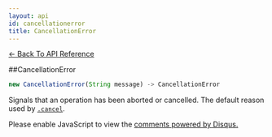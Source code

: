 ```yaml
---
layout: api
id: cancellationerror
title: CancellationError
---
```



[← Back To API Reference](/docs/api-reference.html)
<div class="api-code-section"><markdown>
##CancellationError

```js
new CancellationError(String message) -> CancellationError
```


Signals that an operation has been aborted or cancelled. The default reason used by [`.cancel`]().
</markdown></div>

<div id="disqus_thread"></div>
<script type="text/javascript">
    var disqus_title = "CancellationError";
    var disqus_shortname = "bluebirdjs";
    var disqus_identifier = "disqus-id-cancellationerror";
    
    (function() {
        var dsq = document.createElement("script"); dsq.type = "text/javascript"; dsq.async = true;
        dsq.src = "//" + disqus_shortname + ".disqus.com/embed.js";
        (document.getElementsByTagName("head")[0] || document.getElementsByTagName("body")[0]).appendChild(dsq);
    })();
</script>
<noscript>Please enable JavaScript to view the <a href="https://disqus.com/?ref_noscript" rel="nofollow">comments powered by Disqus.</a></noscript>